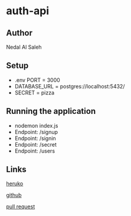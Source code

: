 # auth-api

## Author

Nedal Al Saleh

## Setup

* .env PORT = 3000
* DATABASE_URL = postgres://localhost:5432/
* SECRET = pizza

## Running the application

* nodemon index.js
* Endpoint: /signup
* Endpoint: /signin
* Endpoint: /secret
* Endpoint: /users

## Links

[heruko]()

[github]()

[pull request]()
